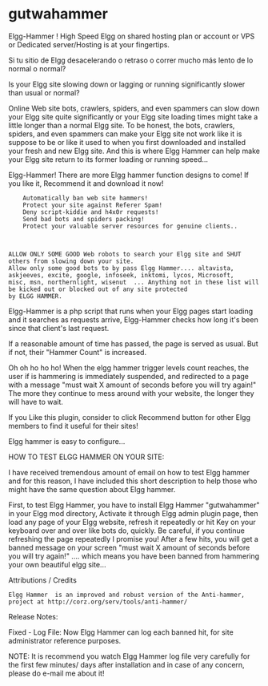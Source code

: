 gutwahammer
============



Elgg-Hammer ! High Speed Elgg on shared hosting plan or account or VPS or Dedicated server/Hosting is at your fingertips.

Si tu sitio de Elgg desacelerando o retraso o correr mucho más lento de lo normal o normal?

Is your Elgg site slowing down or lagging or running significantly slower than usual or normal?

Online Web site bots, crawlers, spiders, and even spammers can slow down your Elgg site quite significantly or your Elgg site 
loading times might take a little longer than a normal Elgg site. To be honest, the bots, crawlers, spiders, and even spammers 
can make your Elgg site not work like it is suppose to be or like it used to when you first downloaded and installed your fresh 
and new Elgg site. And this is where Elgg Hammer can help make your Elgg site return to its former loading or running speed...

Elgg-Hammer! There are more Elgg hammer function designs to come! If you like it, Recommend it and download it now!

        Automatically ban web site hammers!
        Protect your site against Referer Spam!
        Deny script-kiddie and h4x0r requests!
        Send bad bots and spiders packing!
        Protect your valuable server resources for genuine clients..

 

    ALLOW ONLY SOME GOOD Web robots to search your Elgg site and SHUT others from slowing down your site.
    Allow only some good bots to by pass Elgg Hammer.... altavista, askjeeves, excite, google, infoseek, inktomi, lycos, Microsoft, 
	misc, msn, northernlight, wisenut  ... Anything not in these list will be kicked out or blocked out of any site protected 
	by ELGG HAMMER.

Elgg-Hammer is a php script that runs when your Elgg pages start loading and it searches as requests arrive, Elgg-Hammer checks how 
long it's been since that client's last  request.

If a reasonable amount of time has passed, the page is served as usual. But if not, their "Hammer Count" is increased.

Oh oh ho ho ho! When the elgg hammer trigger levels count reaches, the user if is hammering is immediately suspended, and redirected
 to a page with a message  "must wait X amount of seconds before you will try again!" The more they continue to mess around with your
 website, the longer they will have to wait.

 

If you Like this plugin, consider to click Recommend button for other Elgg members to find it useful for their sites!

Elgg hammer is easy to configure...

 

 HOW TO TEST ELGG HAMMER ON YOUR SITE:

I have received tremendous amount of email on how to test Elgg hammer and for this reason, I have included this short description to help 
those who might have the same question about Elgg hammer.

First, to test Elgg Hammer, you have to install Elgg Hammer "gutwahammer" in your Elgg mod directory, Activate it through Elgg admin plugin 
page, then  load any page of your Elgg website, refresh it repeatedly or hit Key on your keyboard over and over like bots do, quickly. 
 Be careful, if you continue refreshing the page repeatedly I promise you! After a few hits, you will get a banned message on your screen 
 "must wait X amount of seconds before you will try again!" ....  which means you have been banned from hammering your own beautiful elgg site...

 

 

Attributions / Credits

    Elgg Hammer  is an improved and robust version of the Anti-hammer, project at http://corz.org/serv/tools/anti-hammer/

Release Notes:

 

 

Fixed -  Log File: Now Elgg Hammer can  log each banned hit, for site administrator reference purposes.                  

NOTE: It is recommend you watch Elgg Hammer log file very carefully for the first  few minutes/ days after installation and in case of any
 concern, please do e-mail me about it!
